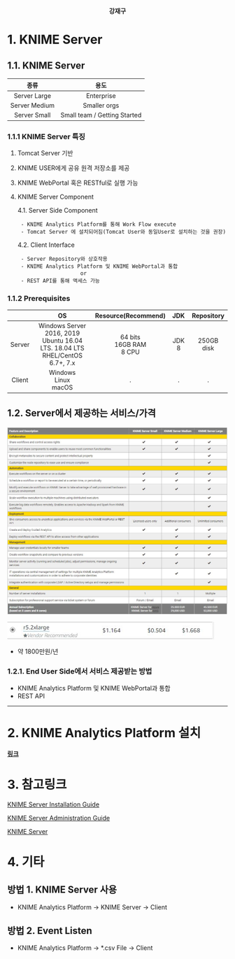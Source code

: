 **<center>강재구</center>**
# 1. KNIME Server

## 1.1. KNIME Server

|종류|용도|
|:-:|:-:|
|Server Large|Enterprise|
|Server Medium|Smaller orgs|
|Server Small|Small team / Getting Started|

### 1.1.1 KNIME Server 특징

1. Tomcat Server 기반
2. KNIME USER에게 공유 원격 저장소를 제공
3. KNIME WebPortal 혹은 RESTful로 실행 가능
4. KNIME Server Component

    4.1. Server Side Component

        - KNIME Analytics Platform를 통해 Work Flow execute
        - Tomcat Server 에 설치되어짐(Tomcat User와 동일User로 설치하는 것을 권장)
    
    4.2. Client Interface

        - Server Repository와 상호작용
        - KNIME Analytics Platform 및 KNIME WebPortal과 통합
                           or 
        - REST API를 통해 액세스 가능


### 1.1.2 Prerequisites     

||OS|Resource(Recommend)|JDK|Repository|
|:-:|:-:|:-:|:-:|:-:|
|Server|Windows Server 2016, 2019<br>Ubuntu 16.04 LTS. 18.04 LTS<br>RHEL/CentOS 6.7+, 7.x|64 bits<br> 16GB RAM<br>8 CPU|JDK 8|250GB disk|
|Client|Windows<br>Linux<br>macOS|.|.|.|

## 1.2. Server에서 제공하는 서비스/가격

![Price](./server_pricing.jpg)

![Small price](./server_pricing_small.jpg)

- 약 1800만원/년

### 1.2.1. End User Side에서 서비스 제공받는 방법

- KNIME Analytics Platform 및 KNIME WebPortal과 통합
- REST API

---

# 2. KNIME Analytics Platform 설치

**[링크](https://www.knime.com/downloads)**

# 3. 참고링크
[KNIME Server Installation Guide](https://docs.knime.com/2018-12/server_installation_guide/index.html)

[KNIME Server Administration Guide](https://docs.knime.com/2018-12/server_admin_guid/index.html)

[KNIME Server](https://www.knime.com/knime-server)

# 4. 기타

## 방법 1. KNIME Server 사용
   * KNIME Analytics Platform -> KNIME Server -> Client 
## 방법 2. Event Listen
   * KNIME Analytics Platform -> *.csv File -> Client